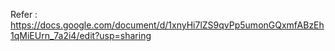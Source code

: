 Refer : https://docs.google.com/document/d/1xnyHi7lZS9qvPp5umonGQxmfABzEh1qMiEUrn_7a2i4/edit?usp=sharing